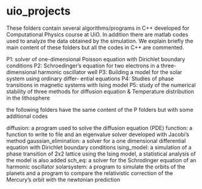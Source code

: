 # uio_projects
These folders contain several algorithms/programs in C++ developed for Computational Physics course at UiO.
In addition there are matlab codes used to analyze the data obtained by the simulation. We explain briefly the main content of these folders but all the codes in C++ are commented.

P1: solver of one-dimensional Poisson equation with Dirichlet boundary conditions 
P2: Schroedinger’s equation for two electrons in a three-dimensional harmonic oscillator well
P3: Building a model for the solar system using ordinary differ- ential equations
P4: Studies of phase transitions in magnetic systems with Ising model
P5: study of the numerical stability of three methods for diffusion equation & Temperature distribution in the lithosphere

the following folders have the same content of the P folders but with some additional codes

diffusion: a program used to solve the diffusion equation (PDE)
function: a function to write to file and an eigenvalue solver developed with Jacobi’s method
gaussian_elimination: a solver for a one dimensional differential equation with Dirichlet boundary conditions
ising_model: a simulation of a phase transition of 2x2 lattice using the Ising model, a statistical analysis of the model is also added
sch_eq: a solver for the Schrodinger equation of an harmonic oscillator
solarsystem: a program to simulate the orbits of the planets and a program to compare the relativistic correction of the Mercury’s orbit with the newtonian prediction

